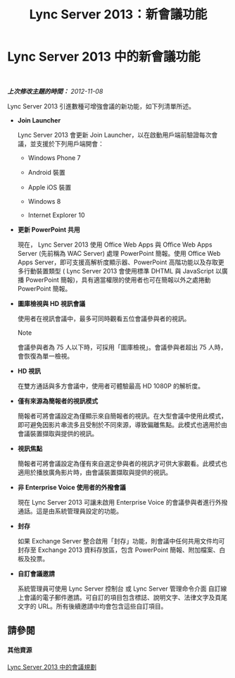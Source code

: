 ﻿---
title: Lync Server 2013：新會議功能
TOCTitle: 新會議功能
ms:assetid: feeb81e8-1424-408c-a440-886aa0fb133c
ms:mtpsurl: https://technet.microsoft.com/zh-tw/library/Gg413085(v=OCS.15)
ms:contentKeyID: 49292924
ms.date: 08/24/2015
mtps_version: v=OCS.15
ms.translationtype: HT
---

# Lync Server 2013 中的新會議功能

 

_**上次修改主題的時間：** 2012-11-08_

Lync Server 2013 引進數種可增強會議的新功能，如下列清單所述。

  - **Join Launcher**
    
    Lync Server 2013 會更新 Join Launcher，以在啟動用戶端前驗證每次會議，並支援於下列用戶端開會：
    
      - Windows Phone 7
    
      - Android 裝置
    
      - Apple iOS 裝置
    
      - Windows 8
    
      - Internet Explorer 10

  - **更新 PowerPoint 共用**
    
    現在， Lync Server 2013 使用 Office Web Apps 與 Office Web Apps Server (先前稱為 WAC Server) 處理 PowerPoint 簡報。使用 Office Web Apps Server，即可支援高解析度顯示器、PowerPoint 高階功能以及存取更多行動裝置類型 ( Lync Server 2013 會使用標準 DHTML 與 JavaScript 以廣播 PowerPoint 簡報)，具有適當權限的使用者也可在簡報以外之處捲動 PowerPoint 簡報。

  - **圖庫檢視與 HD 視訊會議**
    
    使用者在視訊會議中，最多可同時觀看五位會議參與者的視訊。
    
    > [!NOTE]  
    > 會議參與者為 75 人以下時，可採用「圖庫檢視」。會議參與者超出 75 人時，會恢復為單一檢視。
    


  - **HD 視訊**
    
    在雙方通話與多方會議中，使用者可體驗最高 HD 1080P 的解析度。

  - **僅有來源為簡報者的視訊模式**
    
    簡報者可將會議設定為僅顯示來自簡報者的視訊。在大型會議中使用此模式，即可避免因影片串流多且受制於不同來源，導致偏離焦點。此模式也適用於由會議裝置擷取與提供的視訊。

  - **視訊焦點**
    
    簡報者可將會議設定為僅有來自選定參與者的視訊才可供大家觀看。此模式也適用於播放廣角影片時，由會議裝置擷取與提供的視訊。

  - **非 Enterprise Voice 使用者的外撥會議**
    
    現在 Lync Server 2013 可讓未啟用 Enterprise Voice 的會議參與者進行外撥通話。這是由系統管理員設定的功能。

  - **封存**
    
    如果 Exchange Server 整合啟用「封存」功能，則會議中任何共用文件均可封存至 Exchange 2013 資料存放區，包含 PowerPoint 簡報、附加檔案、白板及投票。

  - **自訂會議邀請**
    
    系統管理員可使用 Lync Server 控制台 或 Lync Server 管理命令介面 自訂線上會議的電子郵件邀請。可自訂的項目包含標誌、說明文字、法律文字及頁尾文字的 URL。所有後續邀請中均會包含這些自訂項目。

## 請參閱

#### 其他資源

[Lync Server 2013 中的會議規劃](lync-server-2013-planning-for-conferencing.md)

